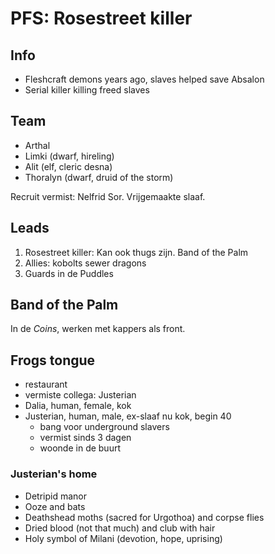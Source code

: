 # PFS: Rosestreet killer

## Info
- Fleshcraft demons years ago, slaves helped save Absalon
- Serial killer killing freed slaves

## Team
- Arthal
- Limki (dwarf, hireling)
- Alit (elf, cleric desna)
- Thoralyn (dwarf, druid of the storm)

Recruit vermist: Nelfrid Sor. Vrijgemaakte slaaf.

## Leads
1. Rosestreet killer: Kan ook thugs zijn. Band of the Palm
2. Allies: kobolts sewer dragons
3. Guards in de Puddles

## Band of the Palm
In de *Coins*, werken met kappers als front.

## Frogs tongue
- restaurant
- vermiste collega: Justerian
- Dalia, human, female, kok
- Justerian, human, male, ex-slaaf nu kok, begin 40
    - bang voor underground slavers
    - vermist sinds 3 dagen
    - woonde in de buurt

### Justerian's home
- Detripid manor
- Ooze and bats
- Deathshead moths (sacred for Urgothoa) and corpse flies
- Dried blood (not that much) and club with hair
- Holy symbol of Milani (devotion, hope, uprising)